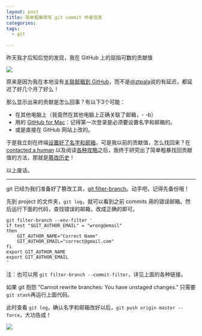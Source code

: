 ```yaml
---
layout: post
title: 简单粗暴改写 git commit 作者信息
categories: 
tags:
  - git
  
---
```

昨天我才后知后觉的发现，我在 GitHub 上的屈指可数的贡献值

![](https://dl.dropboxusercontent.com/u/308058/blogimages/2014/03/git_contributions_before.png)

原来是因为我在本地没有[关联邮箱到 GitHub](https://help.github.com/articles/why-are-my-contributions-not-showing-up-on-my-profile#have-you-linked-your-git-email-to-your-github-account)，而不是[@ztpala](https://twitter.com/ztpala)说的有延迟，都延迟了好几个月了好么！

那么显示出来的贡献是怎么回事？有以下3个可能：

- 在其他电脑上（我竟然在其他电脑上正确关联了邮箱，- -b）
- 用的 [GitHub for Mac](http://mac.github.com/)：记得第一次登录是必须要设置名字和邮箱的。
- 或是直接在 GitHub 网站上改的。

于是我立刻在终端[设置好了名字和邮箱](http://git-scm.com/book/en/Getting-Started-First-Time-Git-Setup#Your-Identity)，可是我以前的贡献值，怎么找回来？在 [contacted a human](https://github.com/contact) 以及阅读[各种攻略](http://stackoverflow.com/questions/750172/how-do-i-change-the-author-of-a-commit-in-git)之后，我终于研究出了简单粗暴找回贡献值的方法，那就是[篡改历史](http://git-scm.com/book/ch6-4.html)！

以上废话。

***

git 已经为我们准备好了篡改工具，[git filter-branch](http://git-scm.com/book/ch6-4.html#The-Nuclear-Option:-filter-branch)。动手吧，记得先备份哦！

先到 project 的文件夹，`git log`，就可以看到之前 commits 用的错误邮箱。然后运行下面的代码，查找错误的邮箱，改成正确的即可。

    git filter-branch --env-filter '
    if test "$GIT_AUTHOR_EMAIL" = "wrong@email"
    then
        GIT_AUTHOR_NAME="Correct Name"
        GIT_AUTHOR_EMAIL="correct@gmail.com"
    fi
    export GIT_AUTHOR_NAME
    export GIT_AUTHOR_EMAIL
    '

注：也可以用 `git filter-branch --commit-filter`，详见上面的各种链接。

如果 git 抱怨 “Cannot rewrite branches: You have unstaged changes.” 只需要 `git stash`再运行上面代码。

此时查看 `git log`，确认名字和邮箱改好以后，`git push origin master --force`，大功告成！

![](https://dl.dropboxusercontent.com/u/308058/blogimages/2014/03/git_contributions.png)






